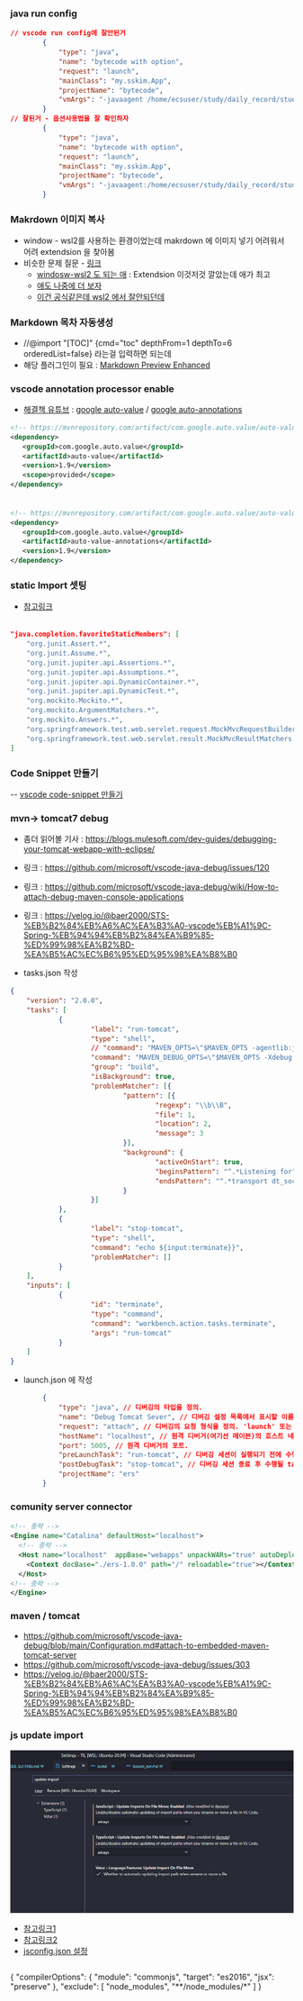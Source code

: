 ### java run config
```json
// vscode run config에 잘안된거
        {
            "type": "java",
            "name": "bytecode with option",
            "request": "launch",
            "mainClass": "my.sskim.App",
            "projectName": "bytecode",
            "vmArgs": "-javaagent /home/ecsuser/study/daily_record/study/java/javabasic/bytecode2/target/bytecode2-1.0-SNAPSHOT.jar"
        }
// 잘된거 - 옵션사용법을 잘 확인하자
        {
            "type": "java",
            "name": "bytecode with option",
            "request": "launch",
            "mainClass": "my.sskim.App",
            "projectName": "bytecode",
            "vmArgs": "-javaagent:/home/ecsuser/study/daily_record/study/java/javabasic/bytecode2/target/bytecode2-1.0-SNAPSHOT.jar"
        }
```

### Makrdown 이미지 복사

- window - wsl2를 사용하는 환경이었는데 makrdown 에 이미지 넣기 어려워서 어려 extendsion 을 찾아봄
- 비슷한 문제 질문 - [링크](https://github.com/mushanshitiancai/vscode-paste-image/issues/56)
  - [windosw-wsl2 도 되는 애](https://marketplace.visualstudio.com/items?itemName=dzylikecode.md-paste-enhanced) : Extendsion 이것저것 깔았는데 애가 최고
  - [애도 나중에 더 보자](https://github.com/telesoho/vscode-markdown-paste-image)
  - [이건 공식같은데 wsl2 에서 잘안되던데](https://marketplace.visualstudio.com/items?itemName=dendron.dendron-paste-image)


### Markdown 목차 자동생성
  - //@import "[TOC]" {cmd="toc" depthFrom=1 depthTo=6 orderedList=false} 라는걸 입력하면 되는데
  - 해당 플러그인이 필요 : [Markdown Preview Enhanced](https://marketplace.visualstudio.com/items?itemName=shd101wyy.markdown-preview-enhanced)


### vscode annotation processor enable
  - [해결책 유튜브](https://www.youtube.com/watch?v=cN9FNVtJeR8) : [google auto-value](https://mvnrepository.com/artifact/com.google.auto.value/auto-value) / [google auto-annotations](https://mvnrepository.com/artifact/com.google.auto.value/auto-value-annotations)
   ```xml
  <!-- https://mvnrepository.com/artifact/com.google.auto.value/auto-value -->
  <dependency>
      <groupId>com.google.auto.value</groupId>
      <artifactId>auto-value</artifactId>
      <version>1.9</version>
      <scope>provided</scope>
  </dependency>


  <!-- https://mvnrepository.com/artifact/com.google.auto.value/auto-value-annotations -->
  <dependency>
      <groupId>com.google.auto.value</groupId>
      <artifactId>auto-value-annotations</artifactId>
      <version>1.9</version>
  </dependency>

  ```


### static Import 셋팅
- [참고링크](https://bingbingpa.github.io/vscode-static-import/) 
```json

"java.completion.favoriteStaticMembers": [
    "org.junit.Assert.*",
    "org.junit.Assume.*",
    "org.junit.jupiter.api.Assertions.*",
    "org.junit.jupiter.api.Assumptions.*",
    "org.junit.jupiter.api.DynamicContainer.*",
    "org.junit.jupiter.api.DynamicTest.*",
    "org.mockito.Mockito.*",
    "org.mockito.ArgumentMatchers.*",
    "org.mockito.Answers.*",
    "org.springframework.test.web.servlet.request.MockMvcRequestBuilders.*",
    "org.springframework.test.web.servlet.result.MockMvcResultMatchers.*"
]

```

### Code Snippet 만들기
-- [vscode code-snippet 만들기](https://snippet-generator.app/?description=inputstyle&tabtrigger=my-input-style&snippet=++input%3Afocus+%7B%0A++++outline%3A+none%3B%0A++%7D%0A++.inputBox+%7B%0A++++background%3A+white%3B%0A++++height%3A+50px%3B%0A++++line-height%3A+50px%3B%0A++++border-radius%3A+5px%3B%0A++%7D%0A++.inputBox+input+%7B%0A++++border-style%3A+none%3B%0A++++font-size%3A+0.9rem%3B%0A++%7D%0A++.addContainer+%7B%0A++++float+%3A+right%3B%0A++++background+%3A+linear-gradient%28to+right%2C+%236478FB%2C+%238763F8%29%3B%0A++++display%3A+block%3B%0A++++width+%3A+3rem%3B%0A++++border-radius%3A+0+5px+5px+0%3B%0A++%7D%0A++.addBtn+%7B%0A++++color%3A+white%3B%0A++++vertical-align%3A+middle%3B%0A++%7D&mode=vscode)


### mvn-> tomcat7 debug

- 좀더 읽어볼 기사 : https://blogs.mulesoft.com/dev-guides/debugging-your-tomcat-webapp-with-eclipse/
- 링크 : https://github.com/microsoft/vscode-java-debug/issues/120
- 링크 : https://github.com/microsoft/vscode-java-debug/wiki/How-to-attach-debug-maven-console-applications
- 링크 : https://velog.io/@baer2000/STS-%EB%B2%84%EB%A6%AC%EA%B3%A0-vscode%EB%A1%9C-Spring-%EB%94%94%EB%B2%84%EA%B9%85-%ED%99%98%EA%B2%BD-%EA%B5%AC%EC%B6%95%ED%95%98%EA%B8%B0

- tasks.json 작성
```json
{
	"version": "2.0.0",
	"tasks": [
			{
					"label": "run-tomcat",
					"type": "shell",
					// "command": "MAVEN_OPTS=\"$MAVEN_OPTS -agentlib:jdwp=transport=dt_socket,address=5005,server=y,suspend=y\" mvn tomcat7:run",
					"command": "MAVEN_DEBUG_OPTS=\"$MAVEN_OPTS -Xdebug -Xrunjdwp:transport=dt_socket,address=5005,server=y,suspend=y\" mvn tomcat7:run",
					"group": "build",
					"isBackground": true,
					"problemMatcher": [{
							"pattern": [{
									"regexp": "\\b\\B",
									"file": 1,
									"location": 2,
									"message": 3
							}],
							"background": {
									"activeOnStart": true,
									"beginsPattern": "^.*Listening for",
									"endsPattern": "^.*transport dt_socket at address.*"
							}
					}]
			},
			{
					"label": "stop-tomcat",
					"type": "shell",
					"command": "echo ${input:terminate}}",
					"problemMatcher": []
			}
	],
	"inputs": [
			{
					"id": "terminate",
					"type": "command",
					"command": "workbench.action.tasks.terminate",
					"args": "run-tomcat"
			}
	]
}
```

- launch.json 에 작성
```json
		{
			"type": "java", // 디버깅의 타입을 정의.
			"name": "Debug Tomcat Sever", // 디버깅 설정 목록에서 표시할 이름.
			"request": "attach", // 디버깅의 요청 형식을 정의. 'launch' 또는 'attach'.
			"hostName": "localhost", // 원격 디버거(여기선 메이븐)의 호스트 네임.
			"port": 5005, // 원격 디버거의 포트.
			"preLaunchTask": "run-tomcat", // 디버깅 세션이 실행되기 전에 수행될 task.
			"postDebugTask": "stop-tomcat", // 디버깅 세션 종료 후 수행될 task.
			"projectName": "ers"
		}

```



### comunity server connector
```xml
<!-- 중략 -->
<Engine name="Catalina" defaultHost="localhost">
  <!-- 중략 -->
  <Host name="localhost"  appBase="webapps" unpackWARs="true" autoDeploy="true">
    <Context docBase="./ers-1.0.0" path="/" reloadable="true"></Context>
  </Host>
<!-- 중략 -->
</Engine>
```

### maven / tomcat

- https://github.com/microsoft/vscode-java-debug/blob/main/Configuration.md#attach-to-embedded-maven-tomcat-server
- https://github.com/microsoft/vscode-java-debug/issues/303
- https://velog.io/@baer2000/STS-%EB%B2%84%EB%A6%AC%EA%B3%A0-vscode%EB%A1%9C-Spring-%EB%94%94%EB%B2%84%EA%B9%85-%ED%99%98%EA%B2%BD-%EA%B5%AC%EC%B6%95%ED%95%98%EA%B8%B0


### js update import
![](assets/2023-03-07-12-56-35.png)
- [참고링크1](https://stackoverflow.com/questions/43542247/can-vs-code-automatically-update-javascript-and-typescript-import-paths-on-file)
- [참고링크2](https://github.com/microsoft/vscode/issues/66937#issuecomment-475087628)
- [jsconfig.json 설정](https://github.com/microsoft/vscode/issues/66937#issuecomment-475087628)
  ```json
{
    "compilerOptions": {
        "module": "commonjs",
        "target": "es2016",
        "jsx": "preserve"
    },
    "exclude": [
        "node_modules",
        "**/node_modules/*"
    ]
}
  ```